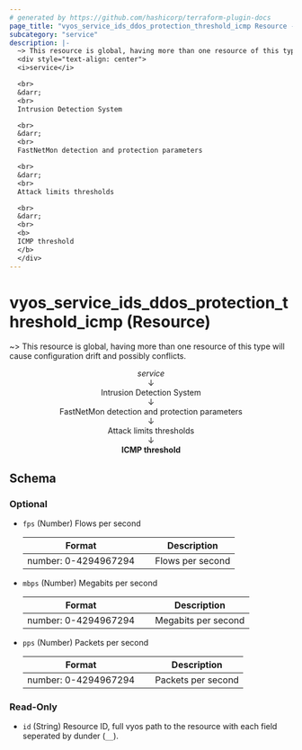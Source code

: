 ```yaml
---
# generated by https://github.com/hashicorp/terraform-plugin-docs
page_title: "vyos_service_ids_ddos_protection_threshold_icmp Resource - vyos"
subcategory: "service"
description: |-
  ~> This resource is global, having more than one resource of this type will cause configuration drift and possibly conflicts.
  <div style="text-align: center">
  <i>service</i>

  <br>
  &darr;
  <br>
  Intrusion Detection System

  <br>
  &darr;
  <br>
  FastNetMon detection and protection parameters

  <br>
  &darr;
  <br>
  Attack limits thresholds

  <br>
  &darr;
  <br>
  <b>
  ICMP threshold
  </b>
  </div>
---
```


# vyos_service_ids_ddos_protection_threshold_icmp (Resource)

~> This resource is global, having more than one resource of this type will cause configuration drift and possibly conflicts.

<div style="text-align: center">
<i>service</i>

<br>
&darr;
<br>
Intrusion Detection System

<br>
&darr;
<br>
FastNetMon detection and protection parameters

<br>
&darr;
<br>
Attack limits thresholds

<br>
&darr;
<br>
<b>
ICMP threshold
</b>
</div>



<!-- schema generated by tfplugindocs -->
## Schema

### Optional

- `fps` (Number) Flows per second

    |  Format &emsp; | Description  |
    |----------|---------------|
    |  number: 0-4294967294  &emsp; |  Flows per second  |
- `mbps` (Number) Megabits per second

    |  Format &emsp; | Description  |
    |----------|---------------|
    |  number: 0-4294967294  &emsp; |  Megabits per second  |
- `pps` (Number) Packets per second

    |  Format &emsp; | Description  |
    |----------|---------------|
    |  number: 0-4294967294  &emsp; |  Packets per second  |

### Read-Only

- `id` (String) Resource ID, full vyos path to the resource with each field seperated by dunder (`__`).
